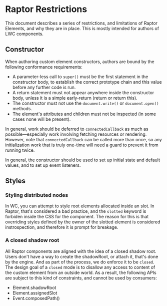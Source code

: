 # Raptor Restrictions

This document describes a series of restrictions, and limitations of Raptor Elements, and why they are in place. This is mostly intended for authors of LWC components.

## Constructor

When authoring custom element constructors, authors are bound by the following conformance requirements:

* A parameter-less call to `super()` must be the first statement in the constructor body, to establish the correct prototype chain and this value before any further code is run.
* A return statement must not appear anywhere inside the constructor body, unless it is a simple early-return (return or return this).
* The constructor must not use the `document.write()` or `document.open()` methods.
* The element's attributes and children must not be inspected (in some cases none will be present).

In general, work should be deferred to `connectedCallback` as much as possible—especially work involving fetching resources or rendering. However, note that `connectedCallback` can be called more than once, so any initialization work that is truly one-time will need a guard to prevent it from running twice.

In general, the constructor should be used to set up initial state and default values, and to set up event listeners.

## Styles

### Styling distributed nodes

In WC, you can attempt to style root elements allocated inside an slot. In Raptor, that's considered a bad practice, and the `slotted` keyword is forbiden inside the CSS for the component. The reason for this is that overriding styles defined by the owner of the slotted element is considered instrospection, and therefore it is prompt for breakage.

### A closed shadow root

All Raptor components are aligned with the idea of a closed shadow root. Users don't have a way to create the shadowRoot, or attach it, that's done by the engine. And as part of the process, we do enforce it to be `closed`. The design goal of a `closed` mode is to disallow any access to content of the custom element from an outside world. As a result, the following APIs are subject to this kind of constraints, and cannot be used by consumers:

 * Element.shadowRoot
 * Element.assignedSlot
 * Event.composedPath()
